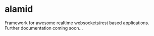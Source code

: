 alamid
========

Framework for awesome realtime websockets/rest based applications.
Further documentation coming soon...
